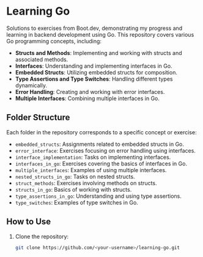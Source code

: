 # Learning Go

Solutions to exercises from Boot.dev, demonstrating my progress and learning in backend development using Go. This repository covers various Go programming concepts, including:

- **Structs and Methods**: Implementing and working with structs and associated methods.
- **Interfaces**: Understanding and implementing interfaces in Go.
- **Embedded Structs**: Utilizing embedded structs for composition.
- **Type Assertions and Type Switches**: Handling different types dynamically.
- **Error Handling**: Creating and working with error interfaces.
- **Multiple Interfaces**: Combining multiple interfaces in Go.

## Folder Structure

Each folder in the repository corresponds to a specific concept or exercise:

- `embedded_structs`: Assignments related to embedded structs in Go.
- `error_interface`: Exercises focusing on error handling using interfaces.
- `interface_implementation`: Tasks on implementing interfaces.
- `interfaces_in_go`: Exercises covering the basics of interfaces in Go.
- `multiple_interfaces`: Examples of using multiple interfaces.
- `nested_structs_in_go`: Tasks on nested structs.
- `struct_methods`: Exercises involving methods on structs.
- `structs_in_go`: Basics of working with structs.
- `type_assertions_in_go`: Understanding and using type assertions.
- `type_switches`: Examples of type switches in Go.

## How to Use

1. Clone the repository:
   ```bash
   git clone https://github.com/<your-username>/learning-go.git

